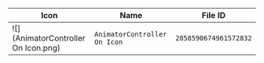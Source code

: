 | Icon | Name | File ID |
| ---  | ---  | ---     |
| ![](AnimatorController On Icon.png) | `AnimatorController On Icon` | `2858590674961572832` |
